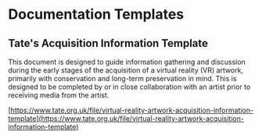 # Documentation Templates

## Tate's **Acquisition Information Template**

This document is designed to guide information gathering and discussion during the early stages of the acquisition of a virtual reality (VR) artwork, primarily with conservation and long-term preservation in mind. This is designed to be completed by or in close collaboration with an artist prior to receiving media from the artist.

[https://www.tate.org.uk/file/virtual-reality-artwork-acquisition-information-template](https://www.tate.org.uk/file/virtual-reality-artwork-acquisition-information-template)
